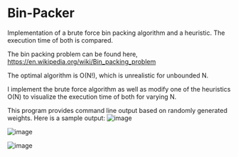 # Bin-Packer

Implementation of a brute force bin packing algorithm and a heuristic. The execution time of both is compared.

The bin packing problem can be found here, https://en.wikipedia.org/wiki/Bin_packing_problem

The optimal algorithm is O(N!), which is unrealistic for unbounded N.

I implement the brute force algorithm as well as modify one of the heuristics O(N) to visualize the execution time of both for varying N.

This program provides command line output based on randomly generated weights. Here is a sample output:
![image](https://user-images.githubusercontent.com/115193664/222304612-3419b8fc-3a4b-4779-bfc5-adc172240da4.png)

![image](https://user-images.githubusercontent.com/115193664/222304632-f27021d1-1237-459e-afb8-828fc8847624.png)

![image](https://user-images.githubusercontent.com/115193664/222304648-81742b15-3f9f-4dd8-9461-41c90a249bed.png)
